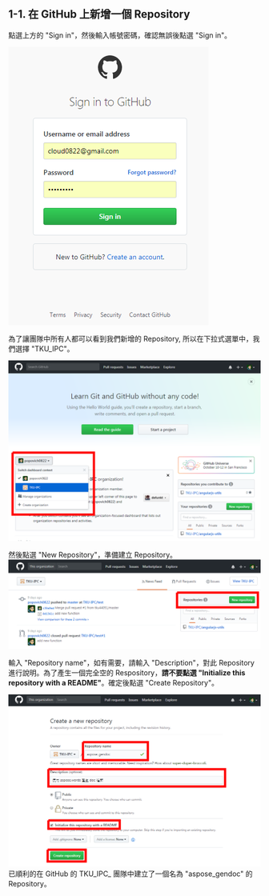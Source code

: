 ## 1-1. 在 GitHub 上新增一個 Repository

點選上方的 "Sign in"，然後輸入帳號密碼，確認無誤後點選 "Sign in"。

![](/assets/1-1-1.png)

為了讓團隊中所有人都可以看到我們新增的 Repository, 所以在下拉式選單中，我們選擇 "TKU\_IPC"。

![](/assets/1-1-2.png)

然後點選 "New Repository"，準備建立 Repository。![](/assets/1-1-3.png)

輸入 "Repository name"，如有需要，請輸入 "Description"，對此 Repository 進行說明。為了產生一個完全空的 Respository，**請不要點選 "Initialize this repository with a README"**。確定後點選 "Create Repository"。

![](/assets/1-1-4.png)已順利的在 GitHub 的 TKU_IPC_ 團隊中建立了一個名為 "aspose\_gendoc" 的 Repository。

